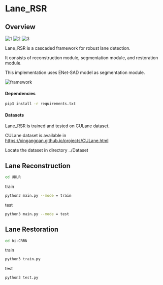 Lane_RSR
========
Overview
--------
![1](https://user-images.githubusercontent.com/62361339/147277573-87d250f2-fc52-4b87-9bca-b8dd4d1b9637.gif)
![2](https://user-images.githubusercontent.com/62361339/147277615-b4d9691a-d588-4bed-83e9-b1ca13fb3287.gif)
![3](https://user-images.githubusercontent.com/62361339/147277622-71644a2d-9d05-4abc-a542-39ac957b74fe.gif)

Lane_RSR is a cascaded framework for robust lane detection.

It consists of reconstruction module, segmentation module, and restoration module.

This implementation uses ENet-SAD model as segmentation module.

![framework](https://user-images.githubusercontent.com/62361339/147280796-7fc24e41-f7a9-4dbf-9047-0272e755a775.PNG)


#### Dependencies
```bash
pip3 install -r requirements.txt
```

#### Datasets
Lane_RSR is trained and tested on CULane dataset.

CULane dataset is available in <https://xingangpan.github.io/projects/CULane.html>

Locate the dataset in directory ../Dataset

Lane Reconstruction
-------------------
```bash
cd UDLR
```

train
```bash
python3 main.py --mode = train
```

test
```bash
python3 main.py --mode = test
```


Lane Restoration
-----------------
```bash
cd bi-CRRN
```

train
```bash
python3 train.py
```

test
```bash
python3 test.py
```
